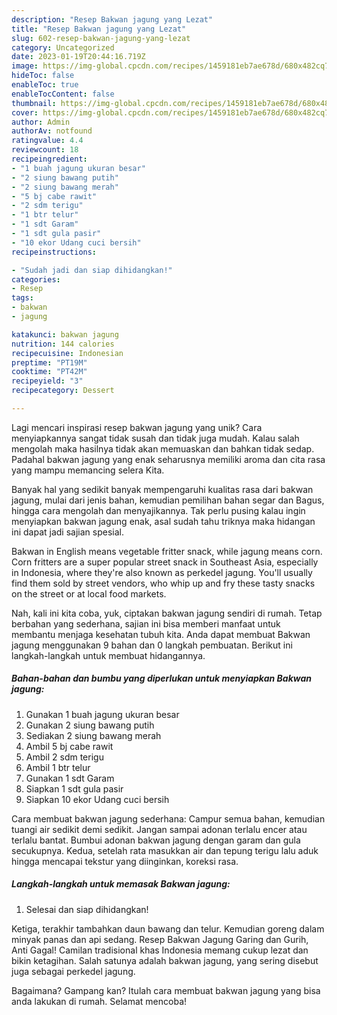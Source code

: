 ```yaml
---
description: "Resep Bakwan jagung yang Lezat"
title: "Resep Bakwan jagung yang Lezat"
slug: 602-resep-bakwan-jagung-yang-lezat
category: Uncategorized
date: 2023-01-19T20:44:16.719Z
image: https://img-global.cpcdn.com/recipes/1459181eb7ae678d/680x482cq70/bakwan-jagung-foto-resep-utama.jpg
hideToc: false
enableToc: true
enableTocContent: false
thumbnail: https://img-global.cpcdn.com/recipes/1459181eb7ae678d/680x482cq70/bakwan-jagung-foto-resep-utama.jpg
cover: https://img-global.cpcdn.com/recipes/1459181eb7ae678d/680x482cq70/bakwan-jagung-foto-resep-utama.jpg
author: Admin
authorAv: notfound
ratingvalue: 4.4
reviewcount: 18
recipeingredient:
- "1 buah jagung ukuran besar"
- "2 siung bawang putih"
- "2 siung bawang merah"
- "5 bj cabe rawit"
- "2 sdm terigu"
- "1 btr telur"
- "1 sdt Garam"
- "1 sdt gula pasir"
- "10 ekor Udang cuci bersih"
recipeinstructions:

- "Sudah jadi dan siap dihidangkan!"
categories:
- Resep
tags:
- bakwan
- jagung

katakunci: bakwan jagung 
nutrition: 144 calories
recipecuisine: Indonesian
preptime: "PT19M"
cooktime: "PT42M"
recipeyield: "3"
recipecategory: Dessert

---
```





Lagi mencari inspirasi resep bakwan jagung yang unik? Cara menyiapkannya sangat tidak susah dan tidak juga mudah. Kalau salah mengolah maka hasilnya tidak akan memuaskan dan bahkan tidak sedap. Padahal bakwan jagung yang enak seharusnya memiliki aroma dan cita rasa yang mampu memancing selera Kita.





Banyak hal yang sedikit banyak mempengaruhi kualitas rasa dari bakwan jagung, mulai dari jenis bahan, kemudian pemilihan bahan segar dan Bagus, hingga cara mengolah dan menyajikannya. Tak perlu pusing kalau ingin menyiapkan bakwan jagung enak,      asal sudah tahu triknya maka hidangan ini dapat jadi sajian spesial.














Bakwan in English means vegetable fritter snack, while jagung means corn. Corn fritters are a super popular street snack in Southeast Asia, especially in Indonesia, where they&#39;re also known as perkedel jagung. You&#39;ll usually find them sold by street vendors, who whip up and fry these tasty snacks on the street or at local food markets.






Nah, kali ini kita coba, yuk, ciptakan bakwan jagung sendiri di rumah. Tetap berbahan yang sederhana, sajian ini bisa memberi manfaat untuk membantu menjaga kesehatan tubuh kita. Anda dapat membuat Bakwan jagung menggunakan 9 bahan dan 0 langkah pembuatan. Berikut ini langkah-langkah untuk membuat hidangannya.

<!--inarticleads1-->

##### Bahan-bahan dan bumbu yang diperlukan untuk menyiapkan Bakwan jagung:

1. Gunakan 1 buah jagung ukuran besar
1. Gunakan 2 siung bawang putih
1. Sediakan 2 siung bawang merah
1. Ambil 5 bj cabe rawit
1. Ambil 2 sdm terigu
1. Ambil 1 btr telur
1. Gunakan 1 sdt Garam
1. Siapkan 1 sdt gula pasir
1. Siapkan 10 ekor Udang cuci bersih


Cara membuat bakwan jagung sederhana: Campur semua bahan, kemudian tuangi air sedikit demi sedikit. Jangan sampai adonan terlalu encer atau terlalu bantat. Bumbui adonan bakwan jagung dengan garam dan gula secukupnya. Kedua, setelah rata masukkan air dan tepung terigu lalu aduk hingga mencapai tekstur yang diinginkan, koreksi rasa. 

<!--inarticleads2-->

##### Langkah-langkah untuk memasak Bakwan jagung:


1. Selesai dan siap dihidangkan!

Ketiga, terakhir tambahkan daun bawang dan telur. Kemudian goreng dalam minyak panas dan api sedang. Resep Bakwan Jagung Garing dan Gurih, Anti Gagal! Camilan tradisional khas Indonesia memang cukup lezat dan bikin ketagihan. Salah satunya adalah bakwan jagung, yang sering disebut juga sebagai perkedel jagung. 

Bagaimana? Gampang kan? Itulah cara membuat bakwan jagung yang bisa anda lakukan di rumah. Selamat mencoba!
